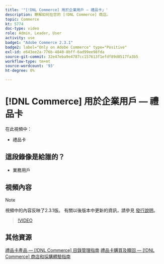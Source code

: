 ```yaml
---
title: '"[!DNL Commerce] 用於企業用戶 — 禮品卡」'
description: 瞭解如何在您的 [!DNL Commerce] 商店。
topic: Commerce
kt: 5774
doc-type: video
role: Admin, Leader, User
activity: use
badge1: "Adobe Commerce 2.3.1"
badge2: label="Only on Adobe Commerce" type="Positive"
exl-id: e643ee2a-776b-4840-8bff-6ad99ee98fda
source-git-commit: 32e47eba9e4787cc157613f1efdf89d0517fa3b5
workflow-type: tm+mt
source-wordcount: '93'
ht-degree: 0%

---
```


# [!DNL Commerce] 用於企業用戶 — 禮品卡

在此視頻中：

- 禮品卡

## 這段錄像是給誰的？

- 業務用戶

## 視頻內容

>[!NOTE]
>
>視頻中的內容反映了2.3.1版。 有關以後版本中更新的資訊，請參見 [發行說明](https://experienceleague.adobe.com/docs/commerce-operations/release/notes/overview.html)。

>[!VIDEO](https://video.tv.adobe.com/v/35959?quality=12&learn=on)

## 其他資源

[禮品卡產品 —  [!DNL Commerce] 目錄管理指南](https://experienceleague.adobe.com/docs/commerce-admin/catalog/products/types/product-gift-card-create.html)
[禮品卡購買及贖回 —  [!DNL Commerce] 商店和採購體驗指南](https://experienceleague.adobe.com/docs/commerce-admin/stores-sales/point-of-purchase/gift-cards/product-gift-card-workflow.html)

